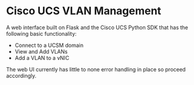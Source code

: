 # Cisco UCS VLAN Management

A web interface built on Flask and the Cisco UCS Python SDK that has the
following basic functionality:

- Connect to a UCSM domain
- View and Add VLANs
- Add a VLAN to a vNIC

The web UI currently has little to none error handling in place so proceed
accordingly.
